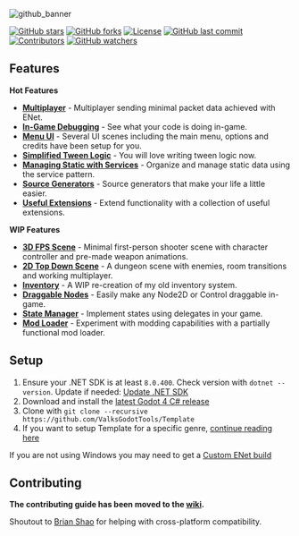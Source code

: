 ![github_banner](https://github.com/user-attachments/assets/6899e707-d410-45f5-9c1b-78863e58a393)

[![GitHub stars](https://img.shields.io/github/stars/ValksGodotTools/Template?style=flat&labelColor=1a1a1a&color=0099ff)](https://github.com/ValksGodotTools/Template/stargazers)
[![GitHub forks](https://img.shields.io/github/forks/ValksGodotTools/Template?style=flat&labelColor=1a1a1a&color=0099ff)](https://github.com/ValksGodotTools/Template/network)
[![License](https://img.shields.io/github/license/ValksGodotTools/Template?style=flat&labelColor=1a1a1a&color=0099ff)](https://github.com/ValksGodotTools/Template/blob/main/LICENSE)
[![GitHub last commit](https://img.shields.io/github/last-commit/ValksGodotTools/Template?style=flat&labelColor=1a1a1a&color=0099ff)](https://github.com/ValksGodotTools/Template/commits/main)
[![Contributors](https://img.shields.io/github/contributors/ValksGodotTools/Template?style=flat&labelColor=1a1a1a&color=0099ff)](https://github.com/ValksGodotTools/Template/graphs/contributors)
[![GitHub watchers](https://img.shields.io/github/watchers/ValksGodotTools/Template?style=flat&labelColor=1a1a1a&color=0099ff)](https://github.com/ValksGodotTools/Template/watchers)

## Features
**Hot Features**
- **[Multiplayer](https://github.com/ValksGodotTools/Template/wiki/Multiplayer)** - Multiplayer sending minimal packet data achieved with ENet.
- **[In-Game Debugging](https://github.com/ValksGodotTools/Template/wiki/In%E2%80%90Game-Debugging)** - See what your code is doing in-game.
- **[Menu UI](https://github.com/ValksGodotTools/Template/wiki/Menu-UI)** - Several UI scenes including the main menu, options and credits have been setup for you.
- **[Simplified Tween Logic](https://github.com/ValksGodotTools/Template/wiki/Simplified-Tweens)** - You will love writing tween logic now.
- **[Managing Static with Services](https://github.com/ValksGodotTools/Template/wiki/Services)** - Organize and manage static data using the service pattern.
- **[Source Generators](https://github.com/ValksGodotTools/Template/wiki/Source-Generators)** - Source generators that make your life a little easier.
- **[Useful Extensions](https://github.com/ValksGodotTools/Template/wiki/Extensions)** - Extend functionality with a collection of useful extensions.

**WIP Features**
- **[3D FPS Scene](https://github.com/ValksGodotTools/Template/wiki/3D-FPS)** - Minimal first-person shooter scene with character controller and pre-made weapon animations.
- **[2D Top Down Scene](https://github.com/ValksGodotTools/Template/wiki/2D-Top-Down)** - A dungeon scene with enemies, room transitions and working multiplayer.
- **[Inventory](https://github.com/ValksGodotTools/Template/wiki/Inventory)** - A WIP re-creation of my old inventory system.
- **[Draggable Nodes](https://github.com/ValksGodotTools/Template/wiki/Draggable-Nodes)** - Easily make any Node2D or Control draggable in-game.
- **[State Manager](https://github.com/ValksGodotTools/Template/wiki/State-Manager)** - Implement states using delegates in your game.
- **[Mod Loader](https://github.com/ValksGodotTools/Template/wiki/Mod-Loader)** - Experiment with modding capabilities with a partially functional mod loader.

## Setup
1. Ensure your .NET SDK is at least `8.0.400`. Check version with `dotnet --version`. Update if needed: [Update .NET SDK](https://dotnet.microsoft.com/download)
2. Download and install the [latest Godot 4 C# release](https://godotengine.org/)
3. Clone with `git clone --recursive https://github.com/ValksGodotTools/Template`
4. If you want to setup Template for a specific genre, [continue reading here](https://github.com/ValksGodotTools/Template/wiki/Setting-up-Template-for-a-Specific-Genre)

If you are not using Windows you may need to get a [Custom ENet build](https://github.com/ValksGodotTools/Template/wiki/Custom-ENet-Builds)

## Contributing
**The contributing guide has been moved to the [wiki](https://github.com/ValksGodotTools/Template/wiki/Contributing).**

Shoutout to [Brian Shao](https://github.com/cydq) for helping with cross-platform compatibility.
